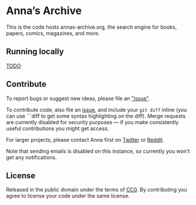 # Anna’s Archive

This is the code hosts annas-archive.org, the search engine for books, papers, comics, magazines, and more.

## Running locally

[TODO](https://annas-software.org/AnnaArchivist/annas-archive/-/issues/3)

## Contribute

To report bugs or suggest new ideas, please file an ["issue"](https://annas-software.org/AnnaArchivist/annas-archive/-/issues).

To contribute code, also file an [issue](https://annas-software.org/AnnaArchivist/annas-archive/-/issues), and include your `git diff` inline (you can use \`\`\`diff to get some syntax highlighting on the diff). Merge requests are currently disabled for security purposes — if you make consistently useful contributions you might get access.

For larger projects, please contact Anna first on [Twitter](https://twitter.com/AnnaArchivist) or [Reddit](https://www.reddit.com/user/AnnaArchivist).

Note that sending emails is disabled on this instance, so currently you won't get any notifications.

## License

Released in the public domain under the terms of [CC0](./LICENSE). By contributing you agree to license your code under the same license.

